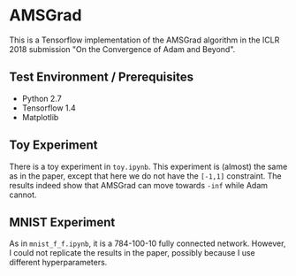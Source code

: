 # AMSGrad

This is a Tensorflow implementation of the AMSGrad algorithm in the ICLR 2018 submission "On the Convergence of Adam and Beyond".

## Test Environment / Prerequisites
- Python 2.7
- Tensorflow 1.4
- Matplotlib

## Toy Experiment

There is a toy experiment in `toy.ipynb`. This experiment is (almost) the same as in the paper, except that here we do not have the `[-1,1]` constraint. The results indeed show that AMSGrad can move towards `-inf` while Adam cannot.

## MNIST Experiment

As in `mnist_f_f.ipynb`, it is a 784-100-10 fully connected network. However, I could not replicate the results in the paper, possibly because I use different hyperparameters.
